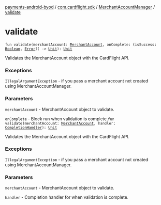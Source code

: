 [payments-android-byod](../../index.md) / [com.cardflight.sdk](../index.md) / [MerchantAccountManager](index.md) / [validate](./validate.md)

# validate

`fun validate(merchantAccount: `[`MerchantAccount`](../../com.cardflight.sdk.core/-merchant-account/index.md)`, onComplete: (isSuccess: `[`Boolean`](https://kotlinlang.org/api/latest/jvm/stdlib/kotlin/-boolean/index.html)`, `[`Error`](https://kotlinlang.org/api/latest/jvm/stdlib/kotlin/-error/index.html)`?) -> `[`Unit`](https://kotlinlang.org/api/latest/jvm/stdlib/kotlin/-unit/index.html)`): `[`Unit`](https://kotlinlang.org/api/latest/jvm/stdlib/kotlin/-unit/index.html)

Validates the MerchantAccount object with the CardFlight API.

### Exceptions

`IllegalArgumentException` - if you pass a merchant account not created using MerchantAccountManager.

### Parameters

`merchantAccount` - MerchantAccount object to validate.

`onComplete` - Block run when validation is complete.`fun validate(merchantAccount: `[`MerchantAccount`](../../com.cardflight.sdk.core/-merchant-account/index.md)`, handler: `[`CompletionHandler`](../../com.cardflight.sdk.core.interfaces/-completion-handler/index.md)`): `[`Unit`](https://kotlinlang.org/api/latest/jvm/stdlib/kotlin/-unit/index.html)

Validates the MerchantAccount object with the CardFlight API.

### Exceptions

`IllegalArgumentException` - if you pass a merchant account not created using MerchantAccountManager.

### Parameters

`merchantAccount` - MerchantAccount object to validate.

`handler` - Completion handler for when validation is complete.